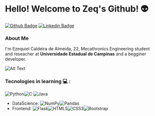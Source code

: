 # Hello! Welcome to Zeq's Github! :alien:
[![Github Badge](https://img.shields.io/badge/-Github-000?style=flat-square&logo=Github&logoColor=white&link=https://github.com/zeqkik)](https://github.com/zeqkik)
[![Linkedin Badge](https://img.shields.io/badge/-LinkedIn-blue?style=flat-square&logo=Linkedin&logoColor=white&link=https://www.linkedin.com/in/ezequiel-almeida//)](https://www.linkedin.com/in/ezequiel-almeida/)
### About Me
I'm Ezequiel Caldeira de Almeida, 22, Mecathronics Engineering student and reseacher at **Universidade Estadual de Campinas** and a begginer developer.

![Alt Text](https://i.pinimg.com/originals/85/76/10/857610b192b42ea71d293aa00b21a7ee.gif)

### Tecnologies in learning :computer: :
<img alt="Python" src="https://img.shields.io/badge/python-%2314354C.svg?style=for-the-badge&logo=python&logoColor=white"/><img alt="C" src="https://img.shields.io/badge/c-%2300599C.svg?style=for-the-badge&logo=c&logoColor=white"/>
<img alt="Java" src="https://img.shields.io/badge/java-%23ED8B00.svg?style=for-the-badge&logo=java&logoColor=white"/>
- DataScience:
<img alt="NumPy" src="https://img.shields.io/badge/numpy-%23013243.svg?style=for-the-badge&logo=numpy&logoColor=white" /><img alt="Pandas" src="https://img.shields.io/badge/pandas-%23150458.svg?style=for-the-badge&logo=pandas&logoColor=white" />
- Frontend:
<img alt="Flask" src="https://img.shields.io/badge/flask-%23000.svg?style=for-the-badge&logo=flask&logoColor=white"/><img alt="HTML5" src="https://img.shields.io/badge/html5-%23E34F26.svg?style=for-the-badge&logo=html5&logoColor=white"/><img alt="CSS3" src="https://img.shields.io/badge/css3-%231572B6.svg?style=for-the-badge&logo=css3&logoColor=white"/><img alt="Bootstrap" src="https://img.shields.io/badge/bootstrap-%23563D7C.svg?style=for-the-badge&logo=bootstrap&logoColor=white"/>

